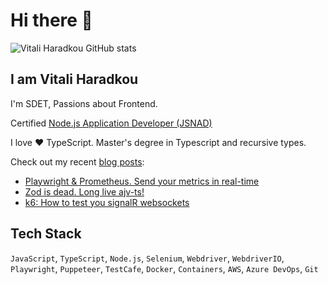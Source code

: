 # Hi there 👋

![Vitali Haradkou GitHub stats](https://github-readme-stats.vercel.app/api?username=vitalics&show_icons=true&theme=vue)

## I am Vitali Haradkou

I'm SDET, Passions about Frontend.

Certified [Node.js Application Developer (JSNAD)](https://www.credly.com/badges/b0b8301c-faf3-4048-9b2f-e459db219878/linked_in_profile)

I love ❤️ TypeScript. Master's degree in Typescript and recursive types.

Check out my recent [blog posts](https://blog-vitaliharadkou.vercel.app/blog/):

- [Playwright & Prometheus. Send your metrics in real-time](https://blog-vitaliharadkou.vercel.app/blog/12-playwright-prometheus)
- [Zod is dead. Long live ajv-ts!](https://blog-vitaliharadkou.vercel.app/blog/11-ajv-ts)
- [k6: How to test you signalR websockets](https://blog-vitaliharadkou.vercel.app/blog/09-k6-websocket)

## Tech Stack

`JavaScript`, `TypeScript`, `Node.js`, `Selenium`, `Webdriver`, `WebdriverIO`, `Playwright`, `Puppeteer`, `TestCafe`, `Docker`, `Containers`, `AWS`, `Azure DevOps`, `Git`
